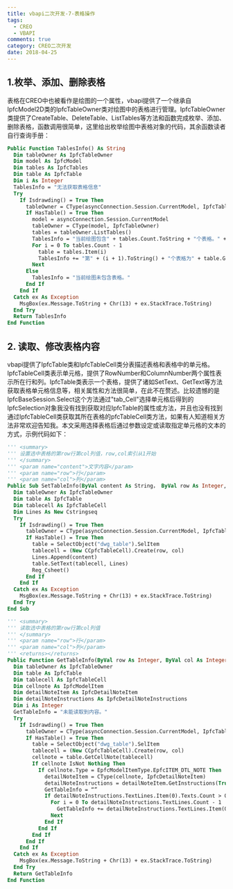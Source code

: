 ```yaml
---
title: vbapi二次开发-7-表格操作
tags:
  - CREO
  - VBAPI
comments: true
category: CREO二次开发
date: 2018-04-25
---
```



## 1.枚举、添加、删除表格

表格在CREO中也被看作是绘图的一个属性，vbapi提供了一个继承自IpfcModel2D类的IpfcTableOwner类对绘图中的表格进行管理。IpfcTableOwner类提供了CreateTable、DeleteTable、ListTables等方法和函数完成枚举、添加、删除表格，函数调用很简单，这里给出枚举绘图中表格对象的代码，其余函数读者自行查询手册：

```vb
Public Function TablesInfo() As String
  Dim tableOwner As IpfcTableOwner
  Dim model As IpfcModel
  Dim tables As IpfcTables
  Dim table As IpfcTable
  Dim i As Integer
  TablesInfo = "无法获取表格信息"
  Try
    If Isdrawding() = True Then
      tableOwner = CType(asyncConnection.Session.CurrentModel, IpfcTableOwner)
      If HasTable() = True Then
        model = asyncConnection.Session.CurrentModel
        tableOwner = CType(model, IpfcTableOwner)
        tables = tableOwner.ListTables()
        TablesInfo = "当前绘图包含" + tables.Count.ToString + "个表格。" + Chr(10)
        For i = 0 To tables.Count - 1
          table = tables.Item(i)
          TablesInfo += "第" + (i + 1).ToString() + "个表格为" + table.GetRowCount.ToString() + "X" + table.GetColumnCount.ToString() + "的表格。" + Chr(10)
        Next
      Else
        TablesInfo = "当前绘图未包含表格。"
      End If
    End If
  Catch ex As Exception
    MsgBox(ex.Message.ToString + Chr(13) + ex.StackTrace.ToString)
  End Try
  Return TablesInfo
End Function
```

## 2. 读取、修改表格内容

vbapi提供了IpfcTable类和IpfcTableCell类分表描述表格和表格中的单元格。IpfcTableCell类表示单元格，提供了RowNumber和ColumnNumber两个属性表示所在行和列。IpfcTable类表示一个表格，提供了诸如SetText、GetText等方法获取表格单元格信息等，相关属性和方法很简单，在此不在赘述。比较遗憾的是IpfcBaseSession.Select这个方法通过"tab_Cell"选择单元格后得到的IpfcSelection对象我没有找到获取对应IpfcTable的属性或方法，并且也没有找到通过IpfcTableCell类获取其所在表格的pfcTableCell类方法，如果有人知道相关方法非常欢迎告知我。本文采用选择表格后通过参数设定或读取指定单元格的文本的方式，示例代码如下：

```vb
''' <summary>
''' 设置选中表格的第row行第col列值，row,col索引从1开始
''' </summary>
''' <param name="content">文字内容</param>
''' <param name="row">行</param>
''' <param name="col">列</param>
Public Sub SetTableInfo(ByVal content As String， ByVal row As Integer, ByVal col As Integer)
  Dim tableOwner As IpfcTableOwner
  Dim table As IpfcTable
  Dim tablecell As IpfcTableCell
  Dim Lines As New Cstringseq
  Try
    If Isdrawding() = True Then
      tableOwner = CType(asyncConnection.Session.CurrentModel, IpfcTableOwner)
      If HasTable() = True Then
        table = SelectObject("dwg_table").SelItem
        tablecell = (New CCpfcTableCell).Create(row, col)
        Lines.Append(content)
        table.SetText(tablecell, Lines)
        Reg_Csheet()
      End If
    End If
  Catch ex As Exception
    MsgBox(ex.Message.ToString + Chr(13) + ex.StackTrace.ToString)
  End Try
End Sub
```

```vb
''' <summary>
''' 读取选中表格的第row行第col列值
''' </summary>
''' <param name="row">行</param>
''' <param name="col">列</param>
''' <returns></returns>
Public Function GetTableInfo(ByVal row As Integer, ByVal col As Integer) As String
  Dim tableOwner As IpfcTableOwner
  Dim table As IpfcTable
  Dim tablecell As IpfcTableCell
  Dim cellnote As IpfcModelItem
  Dim detailNoteItem As IpfcDetailNoteItem
  Dim detailNoteInstructions As IpfcDetailNoteInstructions
  Dim i As Integer
  GetTableInfo = "未能读取到内容。"
  Try
    If Isdrawding() = True Then
      tableOwner = CType(asyncConnection.Session.CurrentModel, IpfcTableOwner)
      If HasTable() = True Then
        table = SelectObject("dwg_table").SelItem
        tablecell = (New CCpfcTableCell).Create(row, col)
        cellnote = table.GetCellNote(tablecell)
        If cellnote IsNot Nothing Then
          If cellnote.Type = EpfcModelItemType.EpfcITEM_DTL_NOTE Then
            detailNoteItem = CType(cellnote, IpfcDetailNoteItem)
            detailNoteInstructions = detailNoteItem.GetInstructions(True)
            GetTableInfo = “”
            If detailNoteInstructions.TextLines.Item(0).Texts.Count > 0 Then
              For i = 0 To detailNoteInstructions.TextLines.Count - 1
                GetTableInfo += detailNoteInstructions.TextLines.Item(0).Texts.Item(0).Text
              Next
            End If
          End If
        End If
      End If
    End If
  Catch ex As Exception
    MsgBox(ex.Message.ToString + Chr(13) + ex.StackTrace.ToString)
  End Try
  Return GetTableInfo
End Function
```